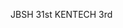 JBSH 31st
KENTECH 3rd

<!---
sci-jihwan/sci-jihwan is a ✨ special ✨ repository because its `README.md` (this file) appears on your GitHub profile.
You can click the Preview link to take a look at your changes.
--->
